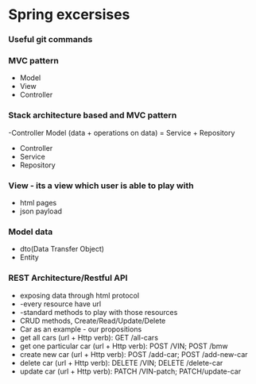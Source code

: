 # Spring excersises

### Useful git commands 

### MVC pattern
- Model
- View
- Controller

### Stack architecture based and MVC pattern
-Controller
Model (data + operations on data) = Service + Repository

- Controller
- Service
- Repository

### View - its a view which user is able to play with
- html pages
- json payload

### Model data
- dto(Data Transfer Object)
- Entity

### REST Architecture/Restful API
- exposing data through html protocol
- -every resource have url
- -standard methods to play with those resources
- CRUD methods, Create/Read/Update/Delete
- Car as an example - our propositions
 - get all cars (url + Http verb): GET /all-cars
 - get one particular car (url + Http verb): POST /VIN; POST /bmw
 - create new car (url + Http verb): POST /add-car; POST /add-new-car
 - delete car (url + Http verb): DELETE /VIN; DELETE /delete-car
 - update car (url + Http verb): PATCH /VIN-patch; PATCH/update-car